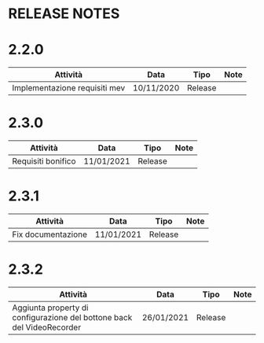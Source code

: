 


# RELEASE NOTES

# 2.2.0

| Attività | Data | Tipo | Note |
|----------|------|------|------|
|    Implementazione requisiti mev      |    10/11/2020  |  Release    |      |

# 2.3.0

| Attività | Data | Tipo | Note |
|----------|------|------|------|
|   Requisiti bonifico      |    11/01/2021  |  Release    |      |

# 2.3.1

| Attività | Data | Tipo | Note |
|----------|------|------|------|
|    Fix documentazione      |    11/01/2021  |  Release    |      |

# 2.3.2

| Attività | Data | Tipo | Note |
|----------|------|------|------|
|    Aggiunta property di configurazione del bottone back del VideoRecorder      |    26/01/2021  |  Release    |      |


